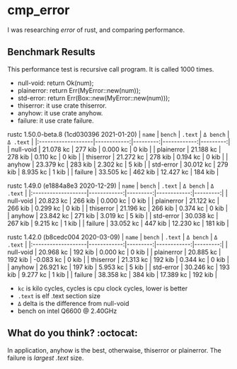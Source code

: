 # cmp_error

I was researching *error* of rust, and comparing performance.

## Benchmark Results

This performance test is recursive call program. It is called 1000 times.

- null-void: return Ok(num);
- plainerror: return Err(MyError::new(num));
- std-error: return Err(Box::new(MyError::new(num)));
- thiserror: it use crate thiserror.
- anyhow: it use crate anyhow.
- failure: it use crate failure.

rustc 1.50.0-beta.8 (1cd030396 2021-01-20)
|       `name`       |   `bench`   | `.text`  |  `Δ bench`  | `Δ .text` |
|:-------------------|------------:|---------:|------------:|---------:|
| null-void          |   21.078 kc |  277 kib |    0.000 kc |    0 kib |
| plainerror         |   21.188 kc |  278 kib |    0.110 kc |    0 kib |
| thiserror          |   21.272 kc |  278 kib |    0.194 kc |    0 kib |
| anyhow             |   23.379 kc |  283 kib |    2.302 kc |    5 kib |
| std-error          |   30.012 kc |  279 kib |    8.935 kc |    1 kib |
| failure            |   33.505 kc |  462 kib |   12.427 kc |  184 kib |

rustc 1.49.0 (e1884a8e3 2020-12-29)
|       `name`       |   `bench`   | `.text`  |  `Δ bench`  | `Δ .text` |
|:-------------------|------------:|---------:|------------:|---------:|
| null-void          |   20.823 kc |  266 kib |    0.000 kc |    0 kib |
| plainerror         |   21.122 kc |  266 kib |    0.299 kc |    0 kib |
| thiserror          |   21.196 kc |  266 kib |    0.374 kc |    0 kib |
| anyhow             |   23.842 kc |  271 kib |    3.019 kc |    5 kib |
| std-error          |   30.038 kc |  267 kib |    9.215 kc |    1 kib |
| failure            |   33.052 kc |  447 kib |   12.230 kc |  181 kib |

rustc 1.42.0 (b8cedc004 2020-03-09)
|       `name`       |   `bench`   | `.text`  |  `Δ bench`  | `Δ .text` |
|:-------------------|------------:|---------:|------------:|---------:|
| null-void          |   20.968 kc |  192 kib |    0.000 kc |    0 kib |
| plainerror         |   20.885 kc |  192 kib |   -0.083 kc |    0 kib |
| thiserror          |   21.313 kc |  192 kib |    0.344 kc |    0 kib |
| anyhow             |   26.921 kc |  197 kib |    5.953 kc |    5 kib |
| std-error          |   30.246 kc |  193 kib |    9.277 kc |    1 kib |
| failure            |   38.358 kc |  384 kib |   17.389 kc |  192 kib |

- `kc` is kilo cycles, cycles is cpu clock cycles, lower is better
- `.text` is elf .text section size
- `Δ` delta is the difference from null-void
- bench on intel Q6600 @ 2.40GHz

## What do you think? :octocat:

In application, anyhow is the best, otherwaise, thiserror or plainerror.
The failure is *largest .text* size.
